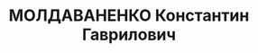 ---
title: МОЛДАВАНЕНКО Константин Гаврилович
description: '1900 р. народження, с. Веселий Роздол Доманівського району Одеської
  області, молдованин, із селян, член ВКП(б), освіта вища. Проживав у м. Славгород
  Новоодеського району Миколаївської області. Керуючий учбового господарства Славгородського
  сільсько-господарчого технікуму.

  Вироком Військової Колегії Верховного Суду СРСР від 27.12.1937 р. засуджений до
  10 років ув’язнення у ВТТ з конфіскацією майна. Подальша доля невідома.

  Реабілітований у 1956 р.'
---